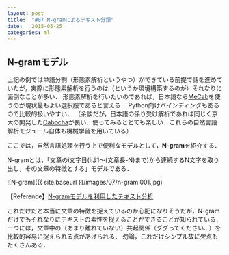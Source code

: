 ```yaml
---
layout: post
title:  "#07 N-gramによるテキスト分類"
date:   2015-05-25
categories: ml
---
```


## N-gramモデル

上記の例では単語分割（形態素解析というやつ）ができている前提で話を進めていたが，実際に形態素解析を行うのは（というか環境構築するのが）それなりに面倒なことが多い．
形態素解析を行いたいのであれば，日本語なら[MeCab](http://taku910.github.io/mecab/)を使うのが現状最もよい選択肢であると言える．
Python向けバインディングもあるので比較的扱いやすい．
（余談だが，日本語の係り受け解析であれば同じく京大の開発した[Cabocha](http://taku910.github.io/cabocha/)が良い．使ってみるととても楽しい．これらの自然言語解析モジュール自体も機械学習を用いている）

ここでは，自然言語処理を行う上で便利なモデルとして，**N-gram**を紹介する．

N-gramとは，「文章のi文字目(iは1〜(文章長-N)まで)から連続するN文字を取り出し，その文章の特徴とする」モデルである．

![N-gram]({{ site.baseurl }}/images/07/n-gram.001.jpg)

【Reference】[N-gramモデルを利用したテキスト分析](http://www.shuiren.org/chuden/teach/n-gram/index-j.html)

これだけだと本当に文章の特徴を捉えているのか心配になりそうだが，N-gramだけでもそれなりにテキストの素性を捉えることができることが知られている．
一つには，文章中の（あまり離れていない）共起関係（ググってください…）を比較的容易に捉えられる点があげられる．
勿論，これだけシンプル故に欠点もたくさんある．
